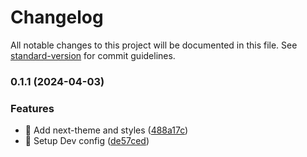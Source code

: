 # Changelog

All notable changes to this project will be documented in this file. See [standard-version](https://github.com/conventional-changelog/standard-version) for commit guidelines.

### 0.1.1 (2024-04-03)

### Features

- :lipstick: Add next-theme and styles ([488a17c](https://github.com/edwinhern/portfolio-v2/commit/488a17cc41cd6be5df450ddb2bcf82f95ffcbcec))
- :tada: Setup Dev config ([de57ced](https://github.com/edwinhern/portfolio-v2/commit/de57ced01c957a3bfd49ac161a05b0b0ff5f9754))
